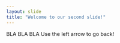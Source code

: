 ```yaml
---
layout: slide
title: "Welcome to our second slide!"
---
```

BLA BLA BLA
Use the left arrow to go back!